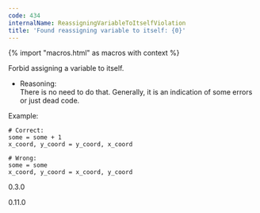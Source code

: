 ```yaml
---
code: 434
internalName: ReassigningVariableToItselfViolation
title: 'Found reassigning variable to itself: {0}'
---
```


{% import "macros.html" as macros with context %}

Forbid assigning a variable to itself.

  - Reasoning:  
    There is no need to do that. Generally, it is an indication of some
    errors or just dead code.

Example:

    # Correct:
    some = some + 1
    x_coord, y_coord = y_coord, x_coord
    
    # Wrong:
    some = some
    x_coord, y_coord = x_coord, y_coord

<div class="versionadded">

0.3.0

</div>

<div class="versionchanged">

0.11.0

</div>